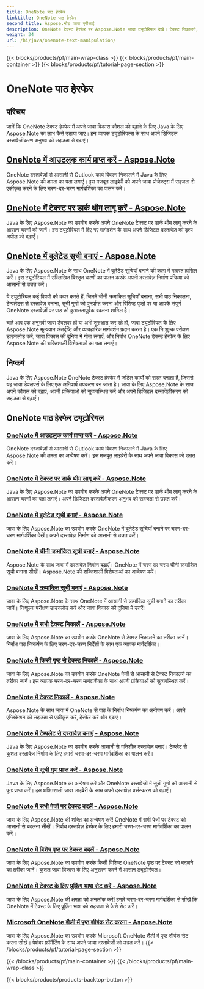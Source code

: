 ```yaml
---
title: OneNote पाठ हेरफेर
linktitle: OneNote पाठ हेरफेर
second_title: Aspose.नोट जावा एपीआई
description: OneNote टेक्स्ट हेरफेर पर Aspose.Note जावा ट्यूटोरियल देखें। टेक्स्ट निकालने, थीम लागू करने, सूचियां बनाने आदि जैसे कार्यों के लिए कुशल तरीकों का पता लगाएं।
weight: 34
url: /hi/java/onenote-text-manipulation/
---
```


{{< blocks/products/pf/main-wrap-class >}}
{{< blocks/products/pf/main-container >}}
{{< blocks/products/pf/tutorial-page-section >}}

# OneNote पाठ हेरफेर


## परिचय

जानें कि OneNote टेक्स्ट हेरफेर में अपने जावा विकास कौशल को बढ़ाने के लिए Java के लिए Aspose.Note का लाभ कैसे उठाया जाए। इन व्यापक ट्यूटोरियल्स के साथ अपने डिजिटल दस्तावेज़ीकरण अनुभव को सहजता से बढ़ाएं।

##  [OneNote में आउटलुक कार्य प्राप्त करें - Aspose.Note](./get-outlook-task/)
OneNote दस्तावेज़ों से आसानी से Outlook कार्य विवरण निकालने में Java के लिए Aspose.Note की क्षमता का पता लगाएं। इस मजबूत लाइब्रेरी को अपने जावा प्रोजेक्ट्स में सहजता से एकीकृत करने के लिए चरण-दर-चरण मार्गदर्शिका का पालन करें।

## [OneNote में टेक्स्ट पर डार्क थीम लागू करें - Aspose.Note](./apply-dark-theme/)
Java के लिए Aspose.Note का उपयोग करके अपने OneNote टेक्स्ट पर डार्क थीम लागू करने के आसान चरणों को जानें। इस ट्यूटोरियल में दिए गए मार्गदर्शन के साथ अपने डिजिटल दस्तावेज़ की दृश्य अपील को बढ़ाएँ।

## [OneNote में बुलेटेड सूची बनाएं - Aspose.Note](./create-bulleted-list/)
Java के लिए Aspose.Note के साथ OneNote में बुलेटेड सूचियाँ बनाने की कला में महारत हासिल करें। इस ट्यूटोरियल में उल्लिखित विस्तृत चरणों का पालन करके अपनी दस्तावेज़ निर्माण प्रक्रिया को आसानी से उन्नत करें।

ये ट्यूटोरियल कई विषयों को कवर करते हैं, जिनमें चीनी क्रमांकित सूचियाँ बनाना, सभी पाठ निकालना, टेम्पलेट्स से दस्तावेज़ बनाना, सूची गुणों को पुनर्प्राप्त करना और विशिष्ट पृष्ठों पर या आपके संपूर्ण OneNote दस्तावेज़ों पर पाठ को कुशलतापूर्वक बदलना शामिल है।

चाहे आप एक अनुभवी जावा डेवलपर हों या अभी शुरुआत कर रहे हों, जावा ट्यूटोरियल के लिए Aspose.Note मूल्यवान अंतर्दृष्टि और व्यावहारिक मार्गदर्शन प्रदान करता है। एक नि:शुल्क परीक्षण डाउनलोड करें, जावा विकास की दुनिया में गोता लगाएँ, और निर्बाध OneNote टेक्स्ट हेरफेर के लिए Aspose.Note की शक्तिशाली विशेषताओं का पता लगाएं।

## निष्कर्ष
Java के लिए Aspose.Note OneNote टेक्स्ट हेरफेर में जटिल कार्यों को सरल बनाता है, जिससे यह जावा डेवलपर्स के लिए एक अनिवार्य उपकरण बन जाता है। जावा के लिए Aspose.Note के साथ अपने कौशल को बढ़ाएं, अपनी प्रक्रियाओं को सुव्यवस्थित करें और अपने डिजिटल दस्तावेज़ीकरण को सहजता से बढ़ाएं।
## OneNote पाठ हेरफेर ट्यूटोरियल
### [OneNote में आउटलुक कार्य प्राप्त करें - Aspose.Note](./get-outlook-task/)
OneNote दस्तावेज़ों से आसानी से Outlook कार्य विवरण निकालने में Java के लिए Aspose.Note की क्षमता का अन्वेषण करें। इस मजबूत लाइब्रेरी के साथ अपने जावा विकास को उन्नत करें।
### [OneNote में टेक्स्ट पर डार्क थीम लागू करें - Aspose.Note](./apply-dark-theme/)
Java के लिए Aspose.Note का उपयोग करके अपने OneNote टेक्स्ट पर डार्क थीम लागू करने के आसान चरणों का पता लगाएं। अपने डिजिटल दस्तावेज़ीकरण अनुभव को सहजता से उन्नत करें।
### [OneNote में बुलेटेड सूची बनाएं - Aspose.Note](./create-bulleted-list/)
जावा के लिए Aspose.Note का उपयोग करके OneNote में बुलेटेड सूचियाँ बनाने पर चरण-दर-चरण मार्गदर्शिका देखें। अपने दस्तावेज़ निर्माण को आसानी से उन्नत करें।
### [OneNote में चीनी क्रमांकित सूची बनाएं - Aspose.Note](./create-chinese-numbered-list/)
Aspose.Note के साथ जावा में दस्तावेज़ निर्माण बढ़ाएँ। OneNote में चरण दर चरण चीनी क्रमांकित सूची बनाना सीखें। Aspose.Note की शक्तिशाली विशेषताओं का अन्वेषण करें।
### [OneNote में क्रमांकित सूची बनाएं - Aspose.Note](./create-numbered-list/)
जावा के लिए Aspose.Note के साथ OneNote में आसानी से क्रमांकित सूची बनाने का तरीका जानें। निःशुल्क परीक्षण डाउनलोड करें और जावा विकास की दुनिया में उतरें!
### [OneNote में सभी टेक्स्ट निकालें - Aspose.Note](./extract-all-text/)
जावा के लिए Aspose.Note का उपयोग करके OneNote से टेक्स्ट निकालने का तरीका जानें। निर्बाध पाठ निष्कर्षण के लिए चरण-दर-चरण निर्देशों के साथ एक व्यापक मार्गदर्शिका।
### [OneNote में किसी पृष्ठ से टेक्स्ट निकालें - Aspose.Note](./extract-text-from-a-page/)
जावा के लिए Aspose.Note का उपयोग करके OneNote पेजों से आसानी से टेक्स्ट निकालने का तरीका जानें। इस व्यापक चरण-दर-चरण मार्गदर्शिका के साथ अपनी प्रक्रियाओं को सुव्यवस्थित करें।
### [OneNote में टेक्स्ट निकालें - Aspose.Note](./extract-text/)
Aspose.Note के साथ जावा में OneNote से पाठ के निर्बाध निष्कर्षण का अन्वेषण करें। अपने एप्लिकेशन को सहजता से एकीकृत करें, हेरफेर करें और बढ़ाएं।
### [OneNote में टेम्पलेट से दस्तावेज़ बनाएं - Aspose.Note](./generate-document-from-template/)
Java के लिए Aspose.Note का उपयोग करके आसानी से गतिशील दस्तावेज़ बनाएं। टेम्प्लेट से कुशल दस्तावेज़ निर्माण के लिए हमारी चरण-दर-चरण मार्गदर्शिका का पालन करें।
### [OneNote में सूची गुण प्राप्त करें - Aspose.Note](./get-list-properties/)
Java के लिए Aspose.Note का अन्वेषण करें और OneNote दस्तावेज़ों में सूची गुणों को आसानी से पुनः प्राप्त करें। इस शक्तिशाली जावा लाइब्रेरी के साथ अपने दस्तावेज़ प्रसंस्करण को बढ़ाएं।
### [OneNote में सभी पेजों पर टेक्स्ट बदलें - Aspose.Note](./replace-text-on-all-pages/)
जावा के लिए Aspose.Note की शक्ति का अन्वेषण करें! OneNote में सभी पेजों पर टेक्स्ट को आसानी से बदलना सीखें। निर्बाध दस्तावेज़ हेरफेर के लिए हमारी चरण-दर-चरण मार्गदर्शिका का पालन करें।
### [OneNote में विशेष पृष्ठ पर टेक्स्ट बदलें - Aspose.Note](./replace-text-on-particular-page/)
जावा के लिए Aspose.Note का उपयोग करके किसी विशिष्ट OneNote पृष्ठ पर टेक्स्ट को बदलने का तरीका जानें। कुशल जावा विकास के लिए अनुसरण करने में आसान ट्यूटोरियल।
### [OneNote में टेक्स्ट के लिए प्रूफ़िंग भाषा सेट करें - Aspose.Note](./set-proofing-language-for-text/)
जावा के लिए Aspose.Note की क्षमता को अनलॉक करें! हमारे चरण-दर-चरण मार्गदर्शिका से सीखें कि OneNote में टेक्स्ट के लिए प्रूफ़िंग भाषा को सहजता से कैसे सेट करें।
### [Microsoft OneNote शैली में पृष्ठ शीर्षक सेट करना - Aspose.Note](./setting-page-title-in-microsoft-onenote-style/)
जावा के लिए Aspose.Note का उपयोग करके Microsoft OneNote शैली में पृष्ठ शीर्षक सेट करना सीखें। पेशेवर फ़ॉर्मेटिंग के साथ अपने जावा दस्तावेज़ों को उन्नत करें।
{{< /blocks/products/pf/tutorial-page-section >}}

{{< /blocks/products/pf/main-container >}}
{{< /blocks/products/pf/main-wrap-class >}}

{{< blocks/products/products-backtop-button >}}
